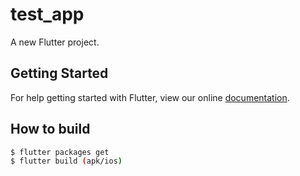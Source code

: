 # test_app

A new Flutter project.

## Getting Started

For help getting started with Flutter, view our online
[documentation](https://flutter.io/).

## How to build
```sh
$ flutter packages get
$ flutter build (apk/ios)
```
